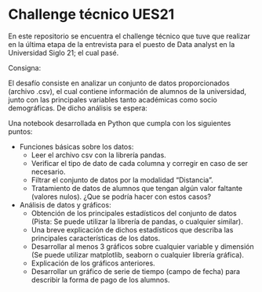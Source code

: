 # Challenge técnico UES21

En este repositorio se encuentra el challenge técnico que tuve que realizar en la última etapa de la entrevista para el puesto de Data analyst en la Universidad Siglo 21; el cual pasé.

Consigna:

El desafío consiste en analizar un conjunto de datos proporcionados (archivo .csv), el cual contiene información de alumnos de la universidad, junto con las principales variables tanto académicas como socio demográficas. De dicho análisis se espera:

Una notebook desarrollada en Python que cumpla con los siguientes puntos:

- Funciones básicas sobre los datos:
  - Leer el archivo csv con la librería pandas.
  - Verificar el tipo de dato de cada columna y corregir en caso de ser necesario.
  - Filtrar el conjunto de datos por la modalidad “Distancia”.
  - Tratamiento de datos de alumnos que tengan algún valor faltante (valores nulos). ¿Que se podría hacer con estos casos?
- Análisis de datos y gráficos:
  - Obtención de los principales estadísticos del conjunto de datos (Pista: Se puede utilizar la librería de pandas, o cualquier similar).
  - Una breve explicación de dichos estadísticos que describa las principales características de los datos.
  - Desarrollar al menos 3 gráficos sobre cualquier variable y dimensión (Se puede utilizar matplotlib, seaborn o cualquier librería gráfica).
  - Explicación de los gráficos anteriores.
  - Desarrollar un gráfico de serie de tiempo (campo de fecha) para describir la forma de pago de los alumnos.
